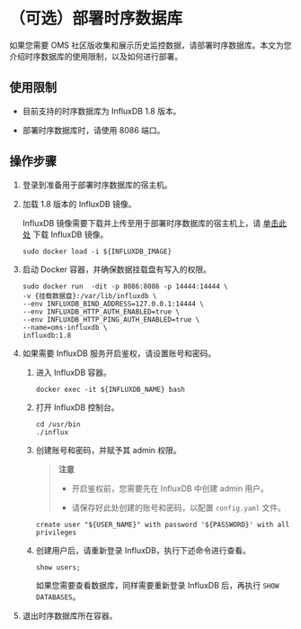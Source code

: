 # （可选）部署时序数据库

如果您需要 OMS 社区版收集和展示历史监控数据，请部署时序数据库。本文为您介绍时序数据库的使用限制，以及如何进行部署。

## 使用限制

* 目前支持的时序数据库为 InfluxDB 1.8 版本。

* 部署时序数据库时，请使用 8086 端口。

## 操作步骤

1. 登录到准备用于部署时序数据库的宿主机。

2. 加载 1.8 版本的 InfluxDB 镜像。

   InfluxDB 镜像需要下载并上传至用于部署时序数据库的宿主机上，请 [单击此处](https://oms-images.oss-cn-shanghai.aliyuncs.com/current_branchs/influxdb_1.8.tar.gz) 下载 InfluxDB 镜像。

   ```shell
   sudo docker load -i ${INFLUXDB_IMAGE}
   ```

3. 启动 Docker 容器，并确保数据挂载盘有写入的权限。

   ```shell
   sudo docker run  -dit -p 8086:8086 -p 14444:14444 \
   -v {挂载数据盘}:/var/lib/influxdb \
   --env INFLUXDB_BIND_ADDRESS=127.0.0.1:14444 \
   --env INFLUXDB_HTTP_AUTH_ENABLED=true \
   --env INFLUXDB_HTTP_PING_AUTH_ENABLED=true \
   --name=oms-influxdb \
   influxdb:1.8
   ```

4. 如果需要 InfluxDB 服务开启鉴权，请设置账号和密码。

   1. 进入 InfluxDB 容器。

      ```shell
      docker exec -it ${INFLUXDB_NAME} bash
      ```

   2. 打开 InfluxDB 控制台。

      ```shell
      cd /usr/bin
      ./influx
      ```

   3. 创建账号和密码，并赋予其 admin 权限。

      >**注意**
      >
      >* 开启鉴权前，您需要先在 InfluxDB 中创建 admin 用户。
      >
      >* 请保存好此处创建的账号和密码，以配置 `config.yaml` 文件。

      ```shell
      create user "${USER_NAME}" with password '${PASSWORD}' with all privileges
      ```

   4. 创建用户后，请重新登录 InfluxDB，执行下述命令进行查看。

      ```shell
      show users;
      ```

      如果您需要查看数据库，同样需要重新登录 InfluxDB 后，再执行 `SHOW DATABASES`。

5. 退出时序数据库所在容器。
